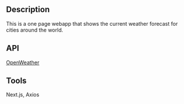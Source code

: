 ## Description

This is a one page webapp that shows the current weather forecast for cities around the world.

## API

[OpenWeather](https://openweathermap.org/api)

## Tools

Next.js, Axios
